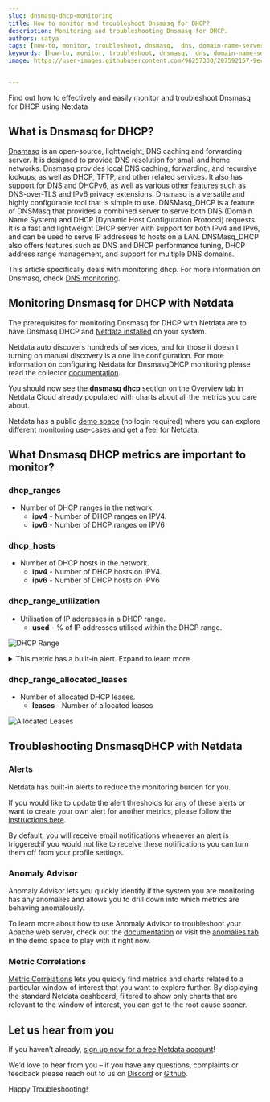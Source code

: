 ```yaml
---
slug: dnsmasq-dhcp-monitoring
title: How to monitor and troubleshoot Dnsmasq for DHCP?
description: Monitoring and troubleshooting Dnsmasq for DHCP.
authors: satya
tags: [how-to, monitor, troubleshoot, dnsmasq,  dns, domain-name-server, DNS-management, dhcp, network-management]
keywords: [how-to, monitor, troubleshoot, dnsmasq,  dns, domain-name-server, DNS-management, dhcp, network-management]
image: https://user-images.githubusercontent.com/96257330/207592157-9ec046b1-2ad0-46b8-87d1-c3e91b7dbb35.png


---
```


Find out how to effectively and easily monitor and troubleshoot Dnsmasq for DHCP using Netdata

<!--truncate-->
## What is Dnsmasq for DHCP?

[Dnsmasq](https://thekelleys.org.uk/dnsmasq/doc.html) is an open-source, lightweight, DNS caching and forwarding server. It is designed to provide DNS resolution for small and home networks. Dnsmasq provides local DNS caching, forwarding, and recursive lookups, as well as DHCP, TFTP, and other related services. It also has support for DNS and DHCPv6, as well as various other features such as DNS-over-TLS and IPv6 privacy extensions. Dnsmasq is a versatile and highly configurable tool that is simple to use.
DNSMasq_DHCP is a feature of DNSMasq that provides a combined server to serve both DNS (Domain Name System) and DHCP (Dynamic Host Configuration Protocol) requests. It is a fast and lightweight DHCP server with support for both IPv4 and IPv6, and can be used to serve IP addresses to hosts on a LAN. DNSMasq_DHCP also offers features such as DNS and DHCP performance tuning, DHCP address range management, and support for multiple DNS domains.

This article specifically deals with monitoring dhcp. For more information on Dnsmasq, check [DNS monitoring](https://blog.netdata.cloud/dnsmasq-monitoring/).

## Monitoring Dnsmasq for DHCP with Netdata

The prerequisites for monitoring Dnsmasq for DHCP with Netdata are to have Dnsmasq DHCP and [Netdata installed](https://learn.netdata.cloud/docs/cloud/get-started) on your system. 

Netdata auto discovers hundreds of services, and for those it doesn't turning on manual discovery is a one line configuration. For more information on configuring Netdata for DnsmasqDHCP monitoring please read the collector [documentation](https://learn.netdata.cloud/docs/agent/collectors/go.d.plugin/modules/dnsmasq_dhcp).

You should now see the **dnsmasq dhcp** section on the Overview tab in Netdata Cloud already populated with charts about all the metrics you care about.

Netdata has a public [demo space](https://app.netdata.cloud/spaces/netdata-demo) (no login required) where you can explore different monitoring use-cases and get a feel for Netdata.

## What Dnsmasq DHCP metrics are important to monitor?

### dhcp_ranges
 - Number of DHCP ranges in the network.
   - **ipv4** - Number of DHCP ranges on IPV4.
   - **ipv6** - Number of DHCP ranges on IPV6 

### dhcp_hosts
 - Number of DHCP hosts in the network.
   - **ipv4** - Number of DHCP hosts on IPV4.
   - **ipv6** - Number of DHCP hosts on IPV6 

### dhcp_range_utilization
 - Utilisation of IP addresses in a DHCP range.
   - **used** - % of IP addresses utilised within the DHCP range.

![DHCP Range](https://user-images.githubusercontent.com/96257330/207595472-33e3ae55-611f-4134-9bd8-bc9450fd664e.png)

<details>
    <summary>This metric has a built-in alert. Expand to learn more</summary>

~~~

 template: dnsmasq_dhcp_dhcp_range_utilization
       on: dnsmasq_dhcp.dhcp_range_utilization
    class: Utilization
     type: DHCP
component: Dnsmasq
    every: 10s
    units: %
     calc: $used
     warn: $this > ( ($status >= $WARNING ) ? ( 80 ) : ( 90 ) )
     crit: $this > ( ($status == $CRITICAL) ? ( 90 ) : ( 95 ) )
    delay: down 5m
     info: DHCP range utilization
       to: sysadmin
~~~

</details>

### dhcp_range_allocated_leases
- Number of allocated DHCP leases.
  - **leases** - Number of allocated leases

![Allocated Leases](https://user-images.githubusercontent.com/96257330/207598743-0b18c9ae-eedd-44e8-9172-de0ae5bcec9c.png)

 
## Troubleshooting DnsmasqDHCP with Netdata

### Alerts
Netdata has built-in alerts to reduce the monitoring burden for you. 

If you would like to update the alert thresholds for any of these alerts or want to create your own alert for another metrics, please follow the [instructions here](https://learn.netdata.cloud/docs/monitor/configure-alarms).

By default, you will receive email notifications whenever an alert is triggered;if you would not like to receive these notifications you can turn them off from your profile settings.

### Anomaly Advisor
Anomaly Advisor lets you quickly identify if the system you are monitoring has any anomalies and allows you to drill down into which metrics are behaving anomalously.

To learn more about how to use Anomaly Advisor to troubleshoot your Apache web server, check out the [documentation](https://learn.netdata.cloud/docs/cloud/insights/anomaly-advisor) or visit the [anomalies tab](https://app.netdata.cloud/spaces/netdata-demo/rooms/apache/anomalies) in the demo space to play with it right now.
### Metric Correlations 
[Metric Correlations](https://learn.netdata.cloud/docs/cloud/insights/metric-correlations) lets you quickly find metrics and charts related to a particular window of interest that you want to explore further. By displaying the standard Netdata dashboard, filtered to show only charts that are relevant to the window of interest, you can get to the root cause sooner.

## Let us hear from you
If you haven’t already, [sign up now for a free Netdata account](https://app.netdata.cloud/?utm_campaign=technical&utm_source=content&utm_medium=blog&utm_content=dnsmasq_dhcp-monitoring)! 

We’d love to hear from you – if you have any questions, complaints or feedback please reach out to us on [Discord](https://discord.com/invite/mPZ6WZKKG2) or [Github](https://github.com/netdata/netdata/).

Happy Troubleshooting!
